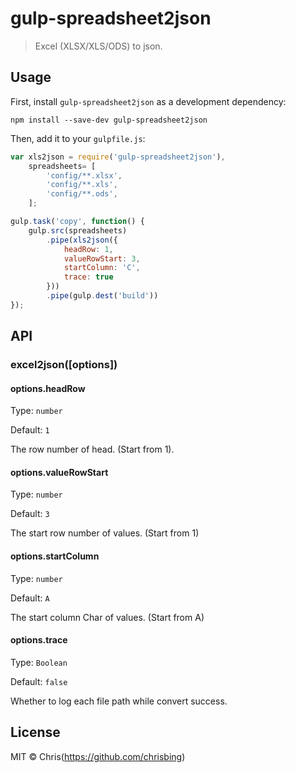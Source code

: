 # gulp-spreadsheet2json
> Excel (XLSX/XLS/ODS) to json.


## Usage
First, install `gulp-spreadsheet2json` as a development dependency:

```shell
npm install --save-dev gulp-spreadsheet2json
```

Then, add it to your `gulpfile.js`:

```javascript
var xls2json = require('gulp-spreadsheet2json'),
    spreadsheets= [
        'config/**.xlsx',
        'config/**.xls',
        'config/**.ods',
    ];

gulp.task('copy', function() {
    gulp.src(spreadsheets)
        .pipe(xls2json({
            headRow: 1,
            valueRowStart: 3,
            startColumn: 'C',
            trace: true
        }))
        .pipe(gulp.dest('build'))
});
```


## API

### excel2json([options])

#### options.headRow
Type: `number`

Default: `1`

The row number of head. (Start from 1).

#### options.valueRowStart
Type: `number`

Default: `3`

The start row number of values. (Start from 1)

#### options.startColumn
Type: `number`

Default: `A`

The start column Char of values. (Start from A)

#### options.trace
Type: `Boolean`

Default: `false`

Whether to log each file path while convert success.

## License
MIT &copy; Chris(https://github.com/chrisbing)
